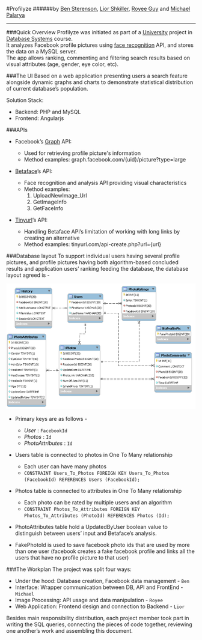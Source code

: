 #Profilyze
######by [Ben Sterenson](https://linkedin.com/in/ben-sterenson-9430a5aa), [Lior Shkiller](https://linkedin.com/in/liorshkiller), [Royee Guy](https://il.linkedin.com/in/royee-guy-673815b8) and [Michael Palarya](https://linkedin.com/in/palarya)

---------------------------------

###Quick Overview
Profilyze was initiated as part of a [University](https://english.tau.ac.il/) project in [Database Systems](http://courses.cs.tau.ac.il/databases/databases201516/index.php) course.<br>
It analyzes Facebook profile pictures using [face recognition](http://www.betaface.com/) API, and stores the data on a MySQL server.<br>
The app allows ranking, commenting and filtering search results based on visual attributes (age, gender, eye color, etc).<br>

###The UI
Based on a web application presenting users a search feature alongside dynamic graphs and charts to demonstrate statistical distribution of current database’s population.

Solution Stack: 
- Backend: PHP and MySQL
- Frontend: Angularjs

###APIs
* Facebook’s [Graph](https://developers.facebook.com/docs/graph-api) API:
	* Used for retrieving profile picture's information
	* Method examples:
graph.facebook.com/{uid}/picture?type=large

* [Betaface](http://betafaceapi.com/wpa/index.php/documentation)’s API:
	* Face recognition and analysis API providing visual characteristics
	* Method examples:
      1. UploadNewImage_Url
      2. GetImageInfo
      3. GetFaceInfo

* [Tinyurl](http://tinyurl.com/)’s API:
	* Handling Betaface API’s limitation of working with long links by creating an alternative
	* Method examples:
tinyurl.com/api-create.php?url={url}

###Database layout
To support individual users having several profile pictures, and profile pictures having both algorithm-based concluded results and application users’ ranking feeding the database, the database layout agreed is -

![dbLayout](dbLayout.png)

* Primary keys are as follows -
	* *User* : `FacebookId`
	* *Photos* : `Id`
	* *PhotoAttributes* : `Id`

* Users table is connected to photos in One To Many relationship
	* Each user can have many photos
	* `CONSTRAINT Users_To_Photos FOREIGN KEY Users_To_Photos (FacebookId) REFERENCES Users (FacebookId);`

* Photos table is connected to attributes in One To Many relationship 
	* Each photo can be rated by multiple users and an algorithm
	* `CONSTRAINT Photos_To_Attributes FOREIGN KEY Photos_To_Attributes (PhotoId) REFERENCES Photos (Id);`

* PhotoAttributes table hold a UpdatedByUser boolean value to distinguish between users’ input and Betaface’s analysis.

* FakePhotoId is used to save facebook photo ids that are used by more than one user (facebook creates a fake facebook profile and links all the users that have no profile picture to that user)

###The Workplan
The project was split four ways:
* Under the hood:	Database creation, Facebook data management - `Ben`
* Interface:		Wrapper communication between DB, API and FrontEnd - `Michael`
* Image Processing: 	API usage and data manipulation	- `Royee`
* Web Application:	Frontend design and connection to Backend - `Lior`

Besides main responsibility distribution, each project member took part in writing the SQL queries, connecting the pieces of code together, reviewing one another’s work and assembling this document.
